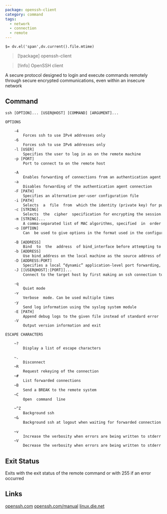```yaml
---
package: openssh-client
category: command
tags:
  - network
  - connection
  - remote
---
```


`$= dv.el('span',dv.current().file.mtime)`
> [!package] openssh-client

> [!info] OpenSSH client

A secure protocol designed to login and execute commands remotely through secure encrypted communications, even within an insecure network

## Command
```txt
ssh [OPTION]... [USER@HOST] [COMMAND] [ARGUMENT]...

OPTIONS

	-4
		Forces ssh to use IPv4 addresses only
	-6
		Forces ssh to use IPv6 addresses only
	-l [USER]
		Specifies the user to log in as on the remote machine
	-p [PORT]
		Port to connect to on the remote host
	
	-A
		Enables forwarding of connections from an authentication agent such as ssh-agent
	-a
		Disables forwarding of the authentication agent connection
	-F [PATH]
		Specifies an alternative per-user configuration file
	-i [PATH]
		Selects  a  file  from  which the identity (private key) for public key authentication is read
	-c [STRING]
		Selects  the  cipher  specification for encrypting the session. The list of available ciphers can be obtained with 'ssh -Q ciphers'
	-m [STRING]...
		A comma-separated list of MAC algorithms, specified  in  order  of  preference. The list of available MACs can be obtained with 'ssh -Q mac'
	-o [OPTION]
		Can  be used to give options in the format used in the configuration file
	
	-B [ADDRESS]
		Bind  to  the  address  of bind_interface before attempting to connect to the destination host
	-b [ADDRESS]
		Use bind_address on the local machine as the source address of the connection
	-D [ADDRESS:PORT]
		Specifies a local “dynamic” application-level port forwarding, allocating a socket  to  listen to  port on the local side, optionally bound to the specified address, forwarding any connection made to this port over to the SSH
	-J [[USER@HOST]:[PORT]]...
		Connect to the target host by first making an ssh connection to the jump host described  by  destination  and then  establishing a TCP forwarding to the ultimate destination from there.
	
	-q
		Quiet mode
	-v
		Verbose  mode. Can be used multiple times
	-y
		Send log information using the syslog system module
	-E [PATH]
		Append debug logs to the given file instead of standard error
	-V
		Output version information and exit

ESCAPE CHARACTERS

	~?
		Display a list of escape characters
	
	~.
		Disconnect
	~R
		Request rekeying of the connection
	~#
		List forwarded connections
	~B
		Send a BREAK to the remote system
	~C
		Open  command  line
	
	~^Z
		Background ssh
	~&
		Background ssh at logout when waiting for forwarded connection / X11 sessions to terminate
	
	~v
		Increase the verbosity when errors are being written to stderr
	~V
		Decrease the verbosity when errors are being written to stderr
```

## Exit Status
Exits with the exit status of the remote command or with 255 if an error occurred

## Links
[openssh.com](https://www.openssh.com/)
[openssh.com/manual](https://www.openssh.com/manual.html)
[linux.die.net](https://linux.die.net/man/1/ssh)
